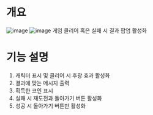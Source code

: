 # 개요
![image](https://github.com/DWBoo/3-Tile-Hell-Puzzle/assets/147593910/c33a5378-d6d7-4dc2-a337-e23130ad3403)
![image](https://github.com/DWBoo/3-Tile-Hell-Puzzle/assets/147593910/b4b86bf8-a5b8-4c44-87f3-d82779a2487a)
게임 클리어 혹은 실패 시 결과 팝업 활성화

# 기능 설명
1. 캐릭터 표시 및 클리어 시 후광 효과 활성화
2. 결과에 맞는 메시지 출력
3. 획득한 코인 표시
4. 실패 시 재도전과 돌아가기 버튼 활성화
5. 성공 시 돌아가기 버튼만 활성화
